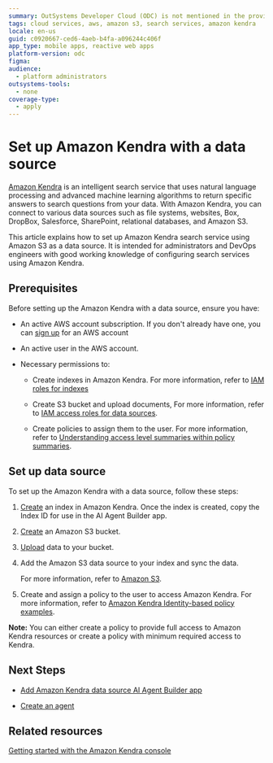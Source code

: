 ```yaml
---
summary: OutSystems Developer Cloud (ODC) is not mentioned in the provided article about setting up Amazon Kendra with Amazon S3 as a data source.
tags: cloud services, aws, amazon s3, search services, amazon kendra
locale: en-us
guid: c0920667-ced6-4aeb-b4fa-a096244c406f
app_type: mobile apps, reactive web apps
platform-version: odc
figma:
audience:
  - platform administrators
outsystems-tools:
  - none
coverage-type:
  - apply
---
```


# Set up Amazon Kendra with a data source

[Amazon Kendra](https://docs.aws.amazon.com/kendra/latest/dg/what-is-kendra.html) is an intelligent search service that uses natural language processing and advanced machine learning algorithms to return specific answers to search questions from your data. With Amazon Kendra, you can connect to various data sources such as file systems, websites, Box, DropBox, Salesforce, SharePoint, relational databases, and Amazon S3.

This article explains how to set up Amazon Kendra search service using Amazon S3 as a data source. It is intended for administrators and DevOps engineers with good working knowledge of configuring search services using Amazon Kendra.

## Prerequisites

Before setting up the Amazon Kendra with a data source, ensure you have:

* An active AWS account subscription. If you don't already have one, you can [sign up](https://portal.aws.amazon.com/billing/signup?nc2=h_ct&src=header_signup&redirect_url=https%3A%2F%2Faws.amazon.com%2Fregistration-confirmation#/start/email) for an AWS account

* An active user in the AWS account.

* Necessary permissions to:

    * Create indexes in Amazon Kendra. For more information, refer to [IAM roles for indexes](https://docs.aws.amazon.com/kendra/latest/dg/iam-roles.html#iam-roles-index)

    * Create S3 bucket and upload documents, For more information, refer to [IAM access roles for data sources](https://docs.aws.amazon.com/kendra/latest/dg/iam-roles.html#iam-roles-ds).

    * Create policies to assign them to the user. For more information, refer to  [Understanding access level summaries within policy summaries](https://docs.aws.amazon.com/IAM/latest/UserGuide/access_policies_understand-policy-summary-access-level-summaries.html).

## Set up data source

To set up the Amazon Kendra with a data source, follow these steps:

1. [Create](https://docs.aws.amazon.com/kendra/latest/dg/create-index.html) an index in Amazon Kendra. Once the index is created, copy the Index ID for use in the AI Agent Builder app.

1. [Create](https://docs.aws.amazon.com/AmazonS3/latest/userguide/creating-bucket.html) an Amazon S3 bucket.

1. [Upload](https://docs.aws.amazon.com/AmazonS3/latest/userguide/upload-objects.html) data to your bucket.
1. Add the Amazon S3 data source to your index and sync the data.

    For more information, refer to [Amazon S3](https://docs.aws.amazon.com/kendra/latest/dg/data-source-s3.html).

1. Create and assign a policy to the user to access Amazon Kendra.
For more information, refer to [Amazon Kendra Identity-based policy examples](https://docs.aws.amazon.com/kendra/latest/dg/security_iam_id-based-policy-examples.html).

**Note:** You can either create a policy to provide full access to Amazon Kendra resources or create a policy with minimum required access to Kendra.

## Next Steps

* [Add Amazon Kendra data source AI Agent Builder app](add-aws-data-source-to-aibuilder.md)

* [Create an agent](../create-agent.md)

## Related resources

[Getting started with the Amazon Kendra console](https://docs.aws.amazon.com/kendra/latest/dg/gs-console.html)
